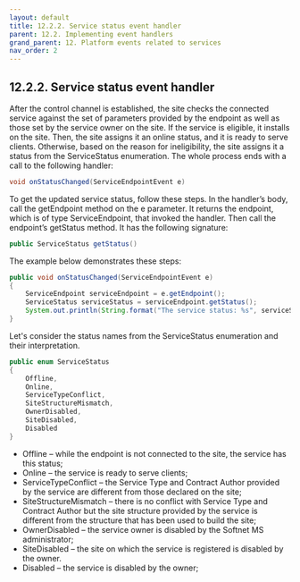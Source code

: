 ```yaml
---
layout: default
title: 12.2.2. Service status event handler
parent: 12.2. Implementing event handlers
grand_parent: 12. Platform events related to services
nav_order: 2
---
```


## 12.2.2. Service status event handler

After the control channel is established, the site checks the connected service against the set of parameters provided by the endpoint as well as those set by the service owner on the site. If the service is eligible, it installs on the site. Then, the site assigns it an online status, and it is ready to serve clients. Otherwise, based on the reason for ineligibility, the site assigns it a status from the <span class="datatype">ServiceStatus</span> enumeration. The whole process ends with a call to the following handler:
```java
void onStatusChanged(ServiceEndpointEvent e)
```

To get the updated service status, follow these steps. In the handler’s body, call the <span class="method">getEndpoint</span> method on the e parameter. It returns the endpoint, which is of type <span class="datatype">ServiceEndpoint</span>, that invoked the handler. Then call the endpoint’s <span class="method">getStatus</span> method.  It has the following signature:
```java
public ServiceStatus getStatus()
```

The example below demonstrates these steps:
```java
public void onStatusChanged(ServiceEndpointEvent e)
{
    ServiceEndpoint serviceEndpoint = e.getEndpoint();
    ServiceStatus serviceStatus = serviceEndpoint.getStatus();
    System.out.println(String.format("The service status: %s", serviceStatus)); 
}
```

Let's consider the status names from the <span class="datatype">ServiceStatus</span> enumeration and their interpretation.
```java
public enum ServiceStatus
{
    Offline,
    Online,
    ServiceTypeConflict,
    SiteStructureMismatch,
    OwnerDisabled,
    SiteDisabled,
    Disabled
}
```
* <span class="text-monospace">Offline</span> – while the endpoint is not connected to the site, the service has this status;
* <span class="text-monospace">Online</span> – the service is ready to serve clients;
* <span class="text-monospace">ServiceTypeConflict</span> – the Service Type and Contract Author provided by the service are different from those declared on the site;
* <span class="text-monospace">SiteStructureMismatch</span> – there is no conflict with Service Type and Contract Author but the site structure provided by the service is different from the structure that has been used to build the site; 
* <span class="text-monospace">OwnerDisabled</span> – the service owner is disabled by the Softnet MS administrator;
* <span class="text-monospace">SiteDisabled</span> – the site on which the service is registered is disabled by the owner.
* <span class="text-monospace">Disabled</span> – the service is disabled by the owner;

